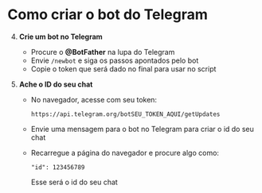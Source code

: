 # Como criar o bot do Telegram

4. **Crie um bot no Telegram**  
   - Procure o **@BotFather** na lupa do Telegram  
   - Envie `/newbot` e siga os passos apontados pelo bot
   - Copie o token que será dado no final para usar no script

5. **Ache o ID do seu chat**  
   - No navegador, acesse com seu token:
     
     ```
     https://api.telegram.org/botSEU_TOKEN_AQUI/getUpdates
     ```
     
   - Envie uma mensagem para o bot no Telegram para criar o id do seu chat
     
   - Recarregue a página do navegador e procure algo como:  
     ```
     "id": 123456789
     ```
     Esse será o id do seu chat
